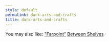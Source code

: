 ```yaml
---
style: default
permalink: dark-arts-and-crafts
title: dark-arts-and-crafts
---
```

You may also like:
["Farpoint"](http://scp-wiki.net/goc-tale-sequence-farpoint)
[Between Shelves](http://scp-wiki.net/between-shelves)